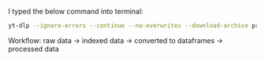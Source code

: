 I typed the below command into terminal:

```bash
yt-dlp --ignore-errors --continue --no-overwrites --download-archive progress.txt --write-sub --sub-lang en "https://www.youtube.com/playlist?list=PL7ITUqzWY-rHXo4uwm0gBwS_5YxaYO_5O"
```

Workflow: raw data -> indexed data -> converted to dataframes -> processed data

